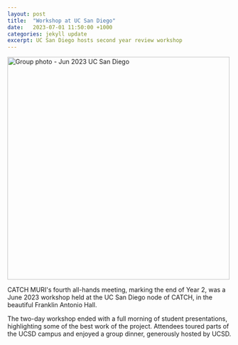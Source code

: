 ```yaml
---
layout: post
title:  "Workshop at UC San Diego"
date:   2023-07-01 11:50:00 +1000
categories: jekyll update
excerpt: UC San Diego hosts second year review workshop
---
```


<img src="{{ site.url }}/assets/img/2023-06-ucsd.jpg" width=500 alt="Group photo - Jun 2023 UC San Diego" />

<br>

CATCH MURI's fourth all-hands meeting, marking the end of Year 2, was a June 2023 workshop held at the UC San Diego node of CATCH, in the beautiful Franklin Antonio Hall. 

The two-day workshop ended with a full morning of student presentations, highlighting some of the best work of the project. Attendees toured parts of the UCSD campus and enjoyed a group dinner, generously hosted by UCSD.
